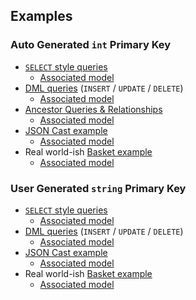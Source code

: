 ## Examples

### Auto Generated `int` Primary Key

* [`SELECT` style queries](Http/Controllers/QueryController.php)
     * [Associated model](Models/People.php)
* [DML queries](Http/Controllers/DMLQueryController.php) (`INSERT` / `UPDATE` / `DELETE`)
     * [Associated model](Models/People.php)
* [Ancestor Queries & Relationships](Http/Controllers/AncestorQueryController.php)
     * [Associated model](Models/People.php)
* [JSON Cast example](Http/Controllers/OrderJSONController.php)
     * [Associated model](Models/Order.php)
* Real world-ish [Basket example](Http/Controllers/BasketController.php)
     * [Associated model](Models/Basket.php)

### User Generated `string` Primary Key

* [`SELECT` style queries](Http/Controllers/Named/QueryController.php)
     * [Associated model](Models/Named/People.php)
* [DML queries](Http/Controllers/Named/DMLQueryController.php) (`INSERT` / `UPDATE` / `DELETE`)
     * [Associated model](Models/Named/People.php)
* [JSON Cast example](Http/Controllers/Named/OrderJSONController.php)
     * [Associated model](Models/Named/Order.php)
* Real world-ish [Basket example](Http/Controllers/Named/BasketController.php)
     * [Associated model](Models/Named/Basket.php)